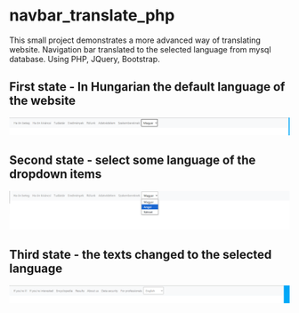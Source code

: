 # navbar_translate_php
This small project demonstrates a more advanced way of translating website. 
Navigation bar translated to the selected language from mysql database. Using PHP, JQuery, Bootstrap.

## First state - In Hungarian the default language of the website
![alt text](image.png)

## Second state - select some language of the dropdown items
![alt text](image-1.png)

## Third state - the texts changed to the selected language
![alt text](image-2.png)